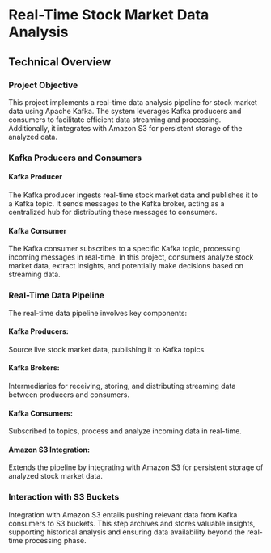 # Real-Time Stock Market Data Analysis

## Technical Overview

### Project Objective

This project implements a real-time data analysis pipeline for stock market data using Apache Kafka. The system leverages Kafka producers and consumers to facilitate efficient data streaming and processing. Additionally, it integrates with Amazon S3 for persistent storage of the analyzed data.

### Kafka Producers and Consumers

#### Kafka Producer

The Kafka producer ingests real-time stock market data and publishes it to a Kafka topic. It sends messages to the Kafka broker, acting as a centralized hub for distributing these messages to consumers.
#### Kafka Consumer
The Kafka consumer subscribes to a specific Kafka topic, processing incoming messages in real-time. In this project, consumers analyze stock market data, extract insights, and potentially make decisions based on streaming data.

### Real-Time Data Pipeline
The real-time data pipeline involves key components:

#### Kafka Producers: 
Source live stock market data, publishing it to Kafka topics.
#### Kafka Brokers: 
Intermediaries for receiving, storing, and distributing streaming data between producers and consumers.
#### Kafka Consumers: 
Subscribed to topics, process and analyze incoming data in real-time.
#### Amazon S3 Integration:
Extends the pipeline by integrating with Amazon S3 for persistent storage of analyzed stock market data.
### Interaction with S3 Buckets
Integration with Amazon S3 entails pushing relevant data from Kafka consumers to S3 buckets. This step archives and stores valuable insights, supporting historical analysis and ensuring data availability beyond the real-time processing phase.
